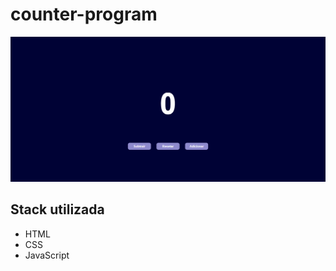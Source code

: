 # counter-program

<img src="captura-da-tela.png"/>

## Stack utilizada

<ul>
<li>HTML</li>
<li>CSS</li>
<li>JavaScript</li>
</ul>
